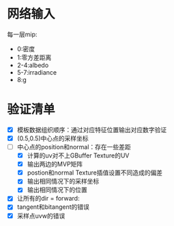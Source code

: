 # 网络输入
每一层mip:
+ 0:密度
+ 1:零方差距离
+ 2-4:albedo
+ 5-7:irradiance
+ 8:g

# 验证清单
- [x] 模板数据组织顺序：通过对应特征位置输出对应数字验证
- [x] (0.5,0.5)中心点的采样坐标
- [ ] 中心点的position和normal：存在一些差距
	- [x] 计算的uv对不上GBuffer Texture的UV
	- [x] 输出两边的MVP矩阵
	- [x] postion和normal Texture插值设置不同造成的偏差
	- [x] 输出相同情况下的采样坐标
	- [x] 输出相同情况下的位置
- [x] 让所有的dir = forward:
- [x] tangent和bitangent的错误
- [x] 采样点uvw的错误